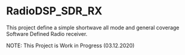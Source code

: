 # RadioDSP_SDR_RX
This project define a simple shortwave all mode and general coverage Software Defined Radio receiver.


NOTE:
This Project is Work in Progress (03.12.2020)
